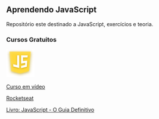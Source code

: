 <h2>Aprendendo JavaScript</h2>

<p>Repositório este destinado a JavaScript, exercícios e teoria.</p>

<h3>Cursos Gratuitos</h3>

<img src="img/js.svg" alt="JavaScript" width="75" height="75">

<a href="https://www.youtube.com/playlist?list=PLHz_AreHm4dlsK3Nr9GVvXCbpQyHQl1o1">Curso em vídeo</a>

<a href="https://app.rocketseat.com.br/node/o-guia-estelar-de-java-script">Rocketseat</a>

<a href="https://www.amazon.com/Javascript-Guia-Definitivo-Portuguese-Brasil/dp/856583719X">Livro: JavaScript - O Guia Definitivo</a>


